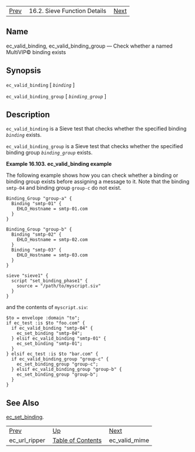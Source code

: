 |     |     |     |
| --- | --- | --- |
| [Prev](sieve.ref.ec_url_ripper)  | 16.2. Sieve Function Details |  [Next](sieve.ref.ec_valid_mime) |

<a name="sieve.ref.ec_valid_binding"></a>
## Name

ec_valid_binding, ec_valid_binding_group — Check whether a named MultiVIP© binding exists

## Synopsis

`ec_valid_binding` [ *`binding`* ]

`ec_valid_binding_group` [ *`binding_group`* ]

<a name="idp30776208"></a>
## Description

`ec_valid_binding` is a Sieve test that checks whether the specified binding *`binding`* exists.

`ec_valid_binding_group` is a Sieve test that checks whether the specified binding group *`binding_group`* exists.

<a name="example.ec_valid_binding"></a>

**Example 16.103. ec_valid_binding example**

The following example shows how you can check whether a binding or binding group exists before assigning a message to it. Note that the binding `smtp-04` and binding group `group-c` do not exist.

```
Binding_Group "group-a" {
  Binding "smtp-01" {
    EHLO_Hostname = smtp-01.com
  }
}

Binding_Group "group-b" {
  Binding "smtp-02" {
    EHLO_Hostname = smtp-02.com
  }
  Binding "smtp-03" {
    EHLO_Hostname = smtp-03.com
  }
}

sieve "sieve1" {
  script "set_binding_phase1" {
    source = "/path/to/myscript.siv"
  }
}
```

and the contents of `myscript.siv`:

```
$to = envelope :domain "to";
if ec_test :is $to "foo.com" {
  if ec_valid_binding "smtp-04" {
    ec_set_binding "smtp-04";
  } elsif ec_valid_binding "smtp-01" {
    ec_set_binding "smtp-01";
  }
} elsif ec_test :is $to "bar.com" {
  if ec_valid_binding_group "group-c" {
    ec_set_binding_group "group-c";
  } elsif ec_valid_binding_group "group-b" {
    ec_set_binding_group "group-b";
  }
}
```

<a name="idp30787024"></a>
## See Also

[ec_set_binding](sieve.ref.ec_set_binding "ec_set_binding").


|     |     |     |
| --- | --- | --- |
| [Prev](sieve.ref.ec_url_ripper)  | [Up](sieve.ref.files) |  [Next](sieve.ref.ec_valid_mime) |
| ec_url_ripper  | [Table of Contents](index) |  ec_valid_mime |
